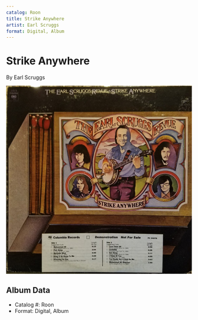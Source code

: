 ```yaml
---
catalog: Roon
title: Strike Anywhere
artist: Earl Scruggs
format: Digital, Album
---
```


# Strike Anywhere

By Earl Scruggs

![](../../assets/albumcovers/Earl_Scruggs-Strike_Anywhere.png)

## Album Data

- Catalog #: Roon
- Format: Digital, Album

